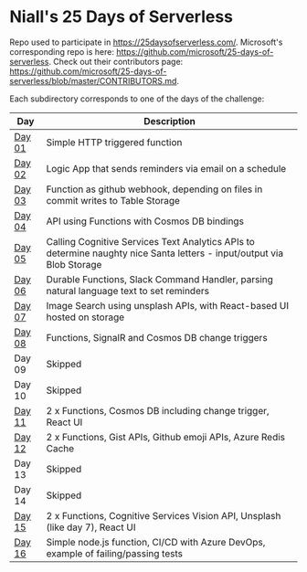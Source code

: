 # Niall's 25 Days of Serverless

Repo used to participate in https://25daysofserverless.com/. Microsoft's corresponding repo is here: https://github.com/microsoft/25-days-of-serverless. Check out their contributors page: https://github.com/microsoft/25-days-of-serverless/blob/master/CONTRIBUTORS.md.

Each subdirectory corresponds to one of the days of the challenge:

| Day | Description |
| --- | --- |
| [Day 01](https://github.com/nkelly75/25-days-of-serverless/tree/master/day01) | Simple HTTP triggered function |
| [Day 02](https://github.com/nkelly75/25-days-of-serverless/tree/master/day02) | Logic App that sends reminders via email on a schedule |
| [Day 03](https://github.com/nkelly75/25-days-of-serverless/tree/master/day03) | Function as github webhook, depending on files in commit writes to Table Storage |
| [Day 04](https://github.com/nkelly75/25-days-of-serverless/tree/master/day04) | API using Functions with Cosmos DB bindings |
| [Day 05](https://github.com/nkelly75/25-days-of-serverless/tree/master/day05) | Calling Cognitive Services Text Analytics APIs to determine naughty nice Santa letters - input/output via Blob Storage|
| [Day 06](https://github.com/nkelly75/25-days-of-serverless/tree/master/day06) | Durable Functions, Slack Command Handler, parsing natural language text to set reminders |
| [Day 07](https://github.com/nkelly75/25-days-of-serverless/tree/master/day07) | Image Search using unsplash APIs, with React-based UI hosted on storage |
| [Day 08](https://github.com/nkelly75/25-days-of-serverless/tree/master/day08) | Functions, SignalR and Cosmos DB change triggers |
| Day 09 | Skipped |
| Day 10 | Skipped |
| [Day 11](https://github.com/nkelly75/25-days-of-serverless/tree/master/day11) | 2 x Functions, Cosmos DB including change trigger, React UI |
| [Day 12](https://github.com/nkelly75/25-days-of-serverless/tree/master/day12) | 2 x Functions, Gist APIs, Github emoji APIs, Azure Redis Cache |
| Day 13 | Skipped |
| Day 14 | Skipped |
| [Day 15](https://github.com/nkelly75/25-days-of-serverless/tree/master/day15) | 2 x Functions, Cognitive Services Vision API, Unsplash (like day 7), React UI |
| [Day 16](https://github.com/nkelly75/25-days-of-serverless/tree/master/day16) | Simple node.js function, CI/CD with Azure DevOps, example of failing/passing tests |
